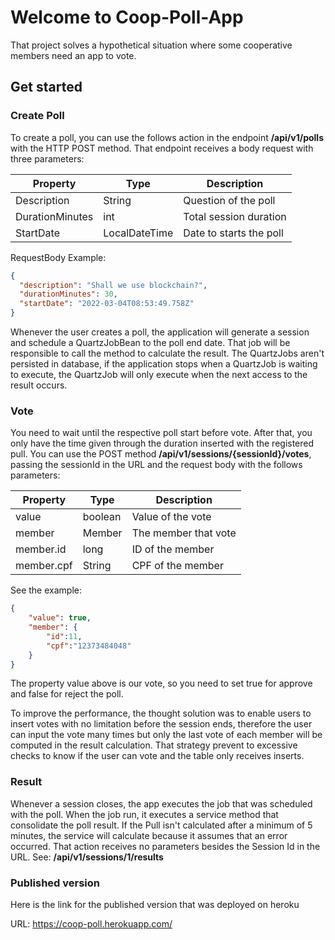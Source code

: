 # Welcome to Coop-Poll-App
That project solves a hypothetical situation where some cooperative members need an app to vote.

## Get started

### Create Poll
To create a poll, you can use the follows action in the endpoint **/api/v1/polls** with the HTTP POST method. That endpoint receives a body request with three parameters:

|Property|Type|Description|
|---|---|---|
|Description| String | Question of the poll|
|DurationMinutes| int | Total session duration|
|StartDate|LocalDateTime| Date to starts the poll|

RequestBody Example:
```JSON
{
  "description": "Shall we use blockchain?",
  "durationMinutes": 30,
  "startDate": "2022-03-04T08:53:49.758Z"
}
```

Whenever the user creates a poll, the application will generate a session and schedule a QuartzJobBean to the poll end date. That job will be responsible to call the method to calculate the result. 
The QuartzJobs aren't persisted in database, if the application stops when a QuartzJob is waiting to execute, the QuartzJob will only execute when the next access to the result occurs.

### Vote
You need to wait until the respective poll start before vote. After that, you only have the time given through the duration inserted with the registered pull. You can use the POST method **/api/v1/sessions/{sessionId}/votes**, passing the sessionId in the URL and the request body with the follows parameters:

|Property|Type|Description|
|---|---|---|
|value| boolean| Value of the vote|
|member| Member | The member that vote|
|member.id| long | ID of the member|
|member.cpf|String| CPF of the member|

See the example:
```JSON 
{
    "value": true, 
    "member": {
        "id":11,
        "cpf":"12373484048"
    }
}
```
The property value above is our vote, so you need to set true for approve and false for reject the poll.

To improve the performance, the thought solution was to enable users to insert votes with no limitation before the session ends, therefore the user can input the vote many times but only the last vote of each member will be computed in the result calculation. That strategy prevent to excessive checks to know if the user can vote and the table only receives inserts.

### Result
Whenever a session closes, the app executes the job that was scheduled with the poll. When the job run, it executes a service method that consolidate the poll result. If the Pull isn't calculated after a minimum of 5 minutes, the service will calculate because it assumes that an error occurred. That action receives no parameters besides the Session Id in the URL. See: **/api/v1/sessions/1/results**

### Published version 
Here is the link for the published version that was deployed on heroku

URL: https://coop-poll.herokuapp.com/
